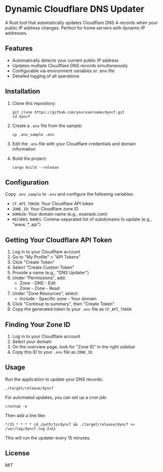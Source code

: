 # Dynamic Cloudflare DNS Updater

A Rust tool that automatically updates Cloudflare DNS A records when your public IP address changes. Perfect for home servers with dynamic IP addresses.

## Features

- Automatically detects your current public IP address
- Updates multiple Cloudflare DNS records simultaneously
- Configurable via environment variables or .env file
- Detailed logging of all operations

## Installation

1. Clone this repository:

   ```
   git clone https://github.com/yourusername/dyncf.git
   cd dyncf
   ```

2. Create a `.env` file from the sample:

   ```
   cp .env_sample .env
   ```

3. Edit the `.env` file with your Cloudflare credentials and domain information

4. Build the project:
   ```
   cargo build --release
   ```

## Configuration

Copy `.env_sample` to `.env` and configure the following variables:

- `CF_API_TOKEN`: Your Cloudflare API token
- `ZONE_ID`: Your Cloudflare zone ID
- `DOMAIN`: Your domain name (e.g., example.com)
- `RECORDS_NAMES`: Comma-separated list of subdomains to update (e.g., "www, \*, api")

## Getting Your Cloudflare API Token

1. Log in to your Cloudflare account
2. Go to "My Profile" > "API Tokens"
3. Click "Create Token"
4. Select "Create Custom Token"
5. Provide a name (e.g., "DNS Updater")
6. Under "Permissions", add:
   - Zone - DNS - Edit
   - Zone - Zone - Read
7. Under "Zone Resources", select:
   - Include - Specific zone - Your domain
8. Click "Continue to summary", then "Create Token"
9. Copy the generated token to your `.env` file as `CF_API_TOKEN`

## Finding Your Zone ID

1. Log in to your Cloudflare account
2. Select your domain
3. On the overview page, look for "Zone ID" in the right sidebar
4. Copy this ID to your `.env` file as `ZONE_ID`

## Usage

Run the application to update your DNS records:

```
./target/release/dyncf
```

For automated updates, you can set up a cron job:

```
crontab -e
```

Then add a line like:

```
*/15 * * * * cd /path/to/dyncf && ./target/release/dyncf >> /var/log/dyncf.log 2>&1
```

This will run the updater every 15 minutes.

## License

MIT
